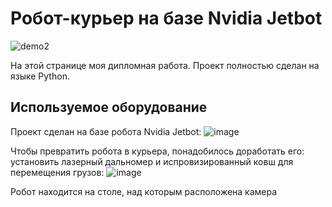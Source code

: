 # Робот-курьер на базе Nvidia Jetbot #
![demo2](https://user-images.githubusercontent.com/75195148/188173051-c75fb4db-4126-403a-8b3f-602ac6475926.gif)

На этой странице моя дипломная работа. Проект полностью сделан на языке Python.

## Используемое оборудование ##
Проект сделан на базе робота Nvidia Jetbot:
 ![image](https://user-images.githubusercontent.com/75195148/188176975-e1e37d62-e72b-4cba-aece-bd8aa60ba931.png)
 
Чтобы превратить робота в курьера, понадобилось доработать его: установить лазерный дальномер и испровизированный ковш для перемещения грузов:
 ![image](https://user-images.githubusercontent.com/75195148/188176758-a0d95ca8-63e1-4b7c-82a8-4cf2ed15de5a.png)

 Робот находится на столе, над которым расположена камера
